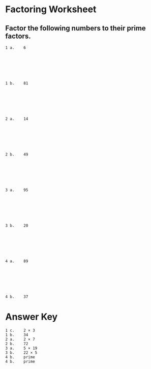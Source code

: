 #  Factoring Worksheet

## Factor the following numbers to their prime factors.


    
    1 a.  	6

    
    
    
    
    
        
    1 b.  	81

    
    
    
    
    
    
    2 a.  	14

    
    
    
    
    
        
    2 b.  	49

    
    
    
    
    
    
    3 a.  	95

    
    
    
    
    
        
    3 b.  	20

    
    
    
    
    
    
    4 a.  	89

    
    
    
    
    
        
    4 b.  	37

    
    
    
    
    
    

# Answer Key

    1 c. 	2 × 3
    1 b. 	34
    2 a. 	2 × 7
    2 b. 	72
    3 a. 	5 × 19
    3 b. 	22 × 5
    4 b. 	prime
    4 b. 	prime
